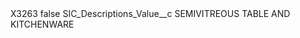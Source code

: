 <?xml version="1.0" encoding="UTF-8"?>
<CustomMetadata xmlns="http://soap.sforce.com/2006/04/metadata" xmlns:xsi="http://www.w3.org/2001/XMLSchema-instance" xmlns:xsd="http://www.w3.org/2001/XMLSchema">
    <label>X3263</label>
    <protected>false</protected>
    <values>
        <field>SIC_Descriptions_Value__c</field>
        <value xsi:type="xsd:string">SEMIVITREOUS TABLE AND KITCHENWARE</value>
    </values>
</CustomMetadata>
